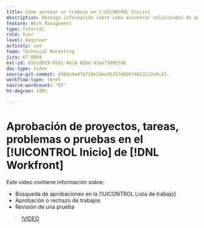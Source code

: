 ```yaml
---
title: Cómo aprobar un trabajo en [!UICONTROL Inicio]
description: Obtenga información sobre cómo encontrar solicitudes de aprobación de proyectos, tareas, problemas y pruebas en la variable [!UICONTROL Lista de trabajo] y, a continuación, apruebe o rechace el trabajo en  [!DNL  Workfront].
feature: Work Management
type: Tutorial
role: User
level: Beginner
activity: use
team: Technical Marketing
jira: KT-8804
exl-id: b5ec0919-01b1-4bc8-86bd-91ee73d925a6
doc-type: video
source-git-commit: 4568e4e47b719e2dee35357d42674613112a9c43
workflow-type: tm+mt
source-wordcount: '57'
ht-degree: 100%

---
```


# Aprobación de proyectos, tareas, problemas o pruebas en el [!UICONTROL Inicio] de [!DNL Workfront]

Este vídeo contiene información sobre:

* Búsqueda de aprobaciones en la [!UICONTROL Lista de trabajo]
* Aprobación o rechazo de trabajos
* Revisión de una prueba

>[!VIDEO](https://video.tv.adobe.com/v/3447910/?quality=12&learn=on&enablevpops&captions=spa)

<!--
learn more URLs
-->
